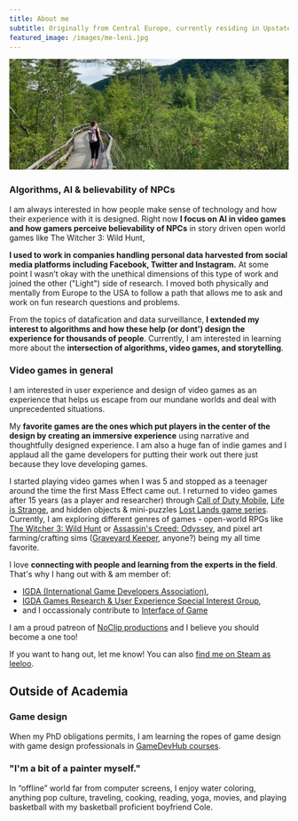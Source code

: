 ```yaml
---
title: About me
subtitle: Originally from Central Europe, currently residing in Upstate New York. I am an iSchool PhD student in an interdisciplinary field of information science & technology, studying AI in video games.
featured_image: /images/me-leni.jpg
---
```


![](/images/me-leni.jpg)

### Algorithms, AI & believability of NPCs

I am always interested in how people make sense of technology and how their experience with it is designed. Right now **I focus on AI in video games and how gamers perceive believability of NPCs** in story driven open world games like The Witcher 3: Wild Hunt,

**I used to work in companies handling personal data harvested from social media platforms including Facebook, Twitter and Instagram.** At some point I wasn’t okay with the unethical dimensions of this type of work and joined the other ("Light") side of research. I moved both physically and mentally from Europe to the USA to follow a path that allows me to ask and work on fun research questions and problems.

From the topics of datafication and data surveillance, **I extended my interest to algorithms and how these help (or dont') design the experience for thousands of people**. Currently, I am interested in learning more about the **intersection of algorithms, video games, and storytelling**.


### Video games in general

I am interested in user experience and design of video games as an experience that helps us escape from our mundane worlds and deal with unprecedented situations.

My **favorite games are the ones which put players in the center of the design by creating an immersive experience** using narrative and thoughtfully designed experience. I am also a huge fan of indie games and I applaud all the game developers for putting their work out there just because they love developing games.

I started playing video games when I was 5 and stopped as a teenager around the time the first Mass Effect came out. I returned to video games after 15 years (as a player and researcher) through <a href="https://www.callofduty.com/mobile">Call of Duty Mobile</a>, <a href="https://store.steampowered.com/app/319630/Life_is_Strange__Episode_1/">Life is Strange</a>, and hidden objects & mini-puzzles <a href="https://store.steampowered.com/search/?developer=FIVE-BN%20GAMES">Lost Lands game series</a>. Currently, I am exploring different genres of games - open-world RPGs like <a href="https://store.steampowered.com/app/292030/The_Witcher_3_Wild_Hunt/">The Witcher 3: Wild Hunt</a> or <a href="https://store.steampowered.com/app/812140/Assassins_Creed_Odyssey/">Assassin's Creed: Odyssey</a>, and pixel art farming/crafting sims (<a href="https://store.steampowered.com/app/599140/Graveyard_Keeper/">Graveyard Keeper</a>, anyone?) being my all time favorite.

I love **connecting with people and learning from the experts in the field**. That's why I hang out with & am member of:
- <a href="https://igda.org/">IGDA (International Game Developers Association)</a>,
- <a href="https://grux.org/">IGDA Games Research & User Experience Special Interest Group</a>,
- and I occassionaly contribute to <a href="https://interfaceingame.com/">Interface of Game</a>

I am a proud patreon of <a href="https://www.patreon.com/noclip">NoClip productions</a> and I believe you should become a one too!

If you want to hang out, let me know! You can also <a href="https://steamcommunity.com/profiles/76561198067795186/">find me on Steam as leeloo</a>.

## Outside of Academia

### Game design

When my PhD obligations permits, I am learning the ropes of game design with game design professionals in <a href="https://www.gamedevhub.cz/">GameDevHub courses</a>.

### "I'm a bit of a painter myself."
In “offline” world far from computer screens, I enjoy water coloring, anything pop culture, traveling, cooking, reading, yoga, movies, and playing basketball with my basketball proficient boyfriend Cole.
